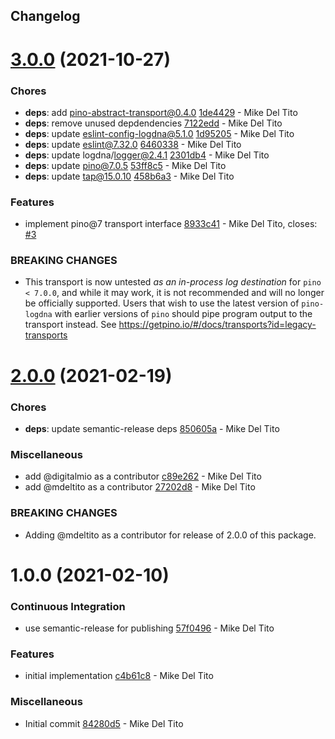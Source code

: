 ## Changelog

# [3.0.0](https://github.com/logdna/pino-logdna/compare/v2.0.0...v3.0.0) (2021-10-27)


### Chores

* **deps**: add pino-abstract-transport@0.4.0 [1de4429](https://github.com/logdna/pino-logdna/commit/1de44290d4b91f40e14c77ba10b17799acf7c3ca) - Mike Del Tito
* **deps**: remove unused depdendencies [7122edd](https://github.com/logdna/pino-logdna/commit/7122edde9429839fb94928938a8f16e0327ab899) - Mike Del Tito
* **deps**: update eslint-config-logdna@5.1.0 [1d95205](https://github.com/logdna/pino-logdna/commit/1d952054b71104f794cf33f92963393255872a79) - Mike Del Tito
* **deps**: update eslint@7.32.0 [6460338](https://github.com/logdna/pino-logdna/commit/64603383c2456511baa053e8252f8d856c2b3405) - Mike Del Tito
* **deps**: update logdna/logger@2.4.1 [2301db4](https://github.com/logdna/pino-logdna/commit/2301db491aefe2fdb48430b2697eaaabfe8927d4) - Mike Del Tito
* **deps**: update pino@7.0.5 [53ff8c5](https://github.com/logdna/pino-logdna/commit/53ff8c5639c84c4c29bc4487237c174d6a186196) - Mike Del Tito
* **deps**: update tap@15.0.10 [458b6a3](https://github.com/logdna/pino-logdna/commit/458b6a3eca575360076c570e9689fbc5873c2b29) - Mike Del Tito


### Features

* implement pino@7 transport interface [8933c41](https://github.com/logdna/pino-logdna/commit/8933c41c97ba2ec941453e1ebe79b43deaecfb2a) - Mike Del Tito, closes: [#3](https://github.com/logdna/pino-logdna/issues/3)


### **BREAKING CHANGES**

* This transport is now untested *as an in-process log
destination* for `pino < 7.0.0`, and while it may work, it is not recommended
and will no longer be officially supported. Users that wish to use the
latest version of `pino-logdna` with earlier versions of `pino` should
pipe program output to the transport instead. See
https://getpino.io/#/docs/transports?id=legacy-transports

# [2.0.0](https://github.com/logdna/pino-logdna/compare/v1.0.0...v2.0.0) (2021-02-19)


### Chores

* **deps**: update semantic-release deps [850605a](https://github.com/logdna/pino-logdna/commit/850605a677597b5e00c0ce60344acda7fc46d20f) - Mike Del Tito


### Miscellaneous

* add @digitalmio as a contributor [c89e262](https://github.com/logdna/pino-logdna/commit/c89e26222e5bf177f7999507285ba030369a4e7c) - Mike Del Tito
* add @mdeltito as a contributor [27202d8](https://github.com/logdna/pino-logdna/commit/27202d84473340f6d23d891e1c494be772d82172) - Mike Del Tito


### **BREAKING CHANGES**

* Adding @mdeltito as a contributor for release of 2.0.0 of
this package.

# 1.0.0 (2021-02-10)


### Continuous Integration

* use semantic-release for publishing [57f0496](https://github.com/logdna/pino-logdna/commit/57f0496b0edd7d1bf18b6ae04b45b00a8078a83b) - Mike Del Tito


### Features

* initial implementation [c4b61c8](https://github.com/logdna/pino-logdna/commit/c4b61c855c916521872acab2576c6fe61bec02df) - Mike Del Tito


### Miscellaneous

* Initial commit [84280d5](https://github.com/logdna/pino-logdna/commit/84280d574587f688376af2a5d41c768242abd7b6) - Mike Del Tito
